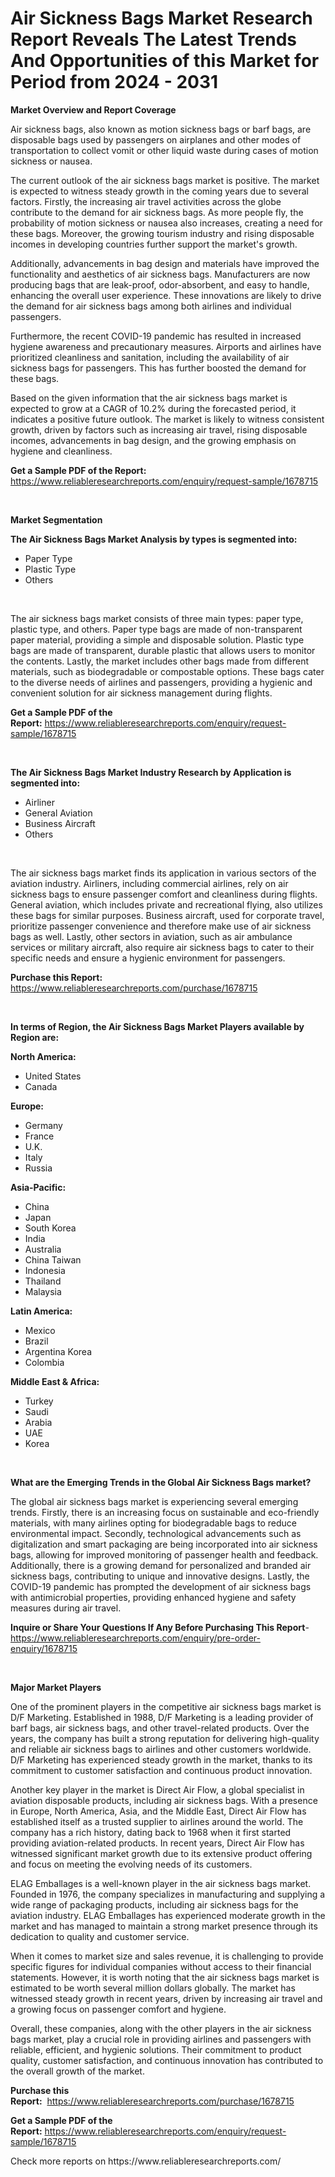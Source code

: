 <p><h1>Air Sickness Bags Market Research Report Reveals The Latest Trends And Opportunities of this Market for Period from 2024 - 2031</h1></p><p><strong>Market Overview and Report Coverage</strong></p>
<p><p>Air sickness bags, also known as motion sickness bags or barf bags, are disposable bags used by passengers on airplanes and other modes of transportation to collect vomit or other liquid waste during cases of motion sickness or nausea.</p><p>The current outlook of the air sickness bags market is positive. The market is expected to witness steady growth in the coming years due to several factors. Firstly, the increasing air travel activities across the globe contribute to the demand for air sickness bags. As more people fly, the probability of motion sickness or nausea also increases, creating a need for these bags. Moreover, the growing tourism industry and rising disposable incomes in developing countries further support the market's growth.</p><p>Additionally, advancements in bag design and materials have improved the functionality and aesthetics of air sickness bags. Manufacturers are now producing bags that are leak-proof, odor-absorbent, and easy to handle, enhancing the overall user experience. These innovations are likely to drive the demand for air sickness bags among both airlines and individual passengers.</p><p>Furthermore, the recent COVID-19 pandemic has resulted in increased hygiene awareness and precautionary measures. Airports and airlines have prioritized cleanliness and sanitation, including the availability of air sickness bags for passengers. This has further boosted the demand for these bags.</p><p>Based on the given information that the air sickness bags market is expected to grow at a CAGR of 10.2% during the forecasted period, it indicates a positive future outlook. The market is likely to witness consistent growth, driven by factors such as increasing air travel, rising disposable incomes, advancements in bag design, and the growing emphasis on hygiene and cleanliness.</p></p>
<p><strong>Get a Sample PDF of the Report:</strong> <a href="https://www.reliableresearchreports.com/enquiry/request-sample/1678715">https://www.reliableresearchreports.com/enquiry/request-sample/1678715</a></p>
<p>&nbsp;</p>
<p><strong>Market Segmentation</strong></p>
<p><strong>The Air Sickness Bags Market Analysis by types is segmented into:</strong></p>
<p><ul><li>Paper Type</li><li>Plastic Type</li><li>Others</li></ul></p>
<p>&nbsp;</p>
<p><p>The air sickness bags market consists of three main types: paper type, plastic type, and others. Paper type bags are made of non-transparent paper material, providing a simple and disposable solution. Plastic type bags are made of transparent, durable plastic that allows users to monitor the contents. Lastly, the market includes other bags made from different materials, such as biodegradable or compostable options. These bags cater to the diverse needs of airlines and passengers, providing a hygienic and convenient solution for air sickness management during flights.</p></p>
<p><strong>Get a Sample PDF of the Report:</strong>&nbsp;<a href="https://www.reliableresearchreports.com/enquiry/request-sample/1678715">https://www.reliableresearchreports.com/enquiry/request-sample/1678715</a></p>
<p>&nbsp;</p>
<p><strong>The Air Sickness Bags Market Industry Research by Application is segmented into:</strong></p>
<p><ul><li>Airliner</li><li>General Aviation</li><li>Business Aircraft</li><li>Others</li></ul></p>
<p>&nbsp;</p>
<p><p>The air sickness bags market finds its application in various sectors of the aviation industry. Airliners, including commercial airlines, rely on air sickness bags to ensure passenger comfort and cleanliness during flights. General aviation, which includes private and recreational flying, also utilizes these bags for similar purposes. Business aircraft, used for corporate travel, prioritize passenger convenience and therefore make use of air sickness bags as well. Lastly, other sectors in aviation, such as air ambulance services or military aircraft, also require air sickness bags to cater to their specific needs and ensure a hygienic environment for passengers.</p></p>
<p><strong>Purchase this Report:</strong>&nbsp; <a href="https://www.reliableresearchreports.com/purchase/1678715">https://www.reliableresearchreports.com/purchase/1678715</a></p>
<p>&nbsp;</p>
<p><strong>In terms of Region, the Air Sickness Bags Market Players available by Region are:</strong></p>
<p>
    <p> <strong> North America: </strong>
        <ul>
            <li>United States</li>
            <li>Canada</li>
        </ul>
        </p> 
    <p> <strong> Europe: </strong>
        <ul>
            <li>Germany</li>
            <li>France</li>
            <li>U.K.</li>
            <li>Italy</li>
            <li>Russia</li>
        </ul>
        </p> 
    <p> <strong> Asia-Pacific: </strong>
        <ul>
            <li>China</li>
            <li>Japan</li>
            <li>South Korea</li>
            <li>India</li>
            <li>Australia</li>
            <li>China Taiwan</li>
            <li>Indonesia</li>
            <li>Thailand</li>
            <li>Malaysia</li>
        </ul>
        </p> 
    <p> <strong> Latin America: </strong>
        <ul>
            <li>Mexico</li>
            <li>Brazil</li>
            <li>Argentina Korea</li>
            <li>Colombia</li>
        </ul>
        </p> 
    <p> <strong> Middle East & Africa: </strong>
        <ul>
            <li>Turkey</li>
            <li>Saudi</li>
            <li>Arabia</li>
            <li>UAE</li>
            <li>Korea</li>
        </ul>
    </p>
    </p>
<p>&nbsp;</p>
<p><strong>What are the Emerging Trends in the Global Air Sickness Bags market?</strong></p>
<p><p>The global air sickness bags market is experiencing several emerging trends. Firstly, there is an increasing focus on sustainable and eco-friendly materials, with many airlines opting for biodegradable bags to reduce environmental impact. Secondly, technological advancements such as digitalization and smart packaging are being incorporated into air sickness bags, allowing for improved monitoring of passenger health and feedback. Additionally, there is a growing demand for personalized and branded air sickness bags, contributing to unique and innovative designs. Lastly, the COVID-19 pandemic has prompted the development of air sickness bags with antimicrobial properties, providing enhanced hygiene and safety measures during air travel.</p></p>
<p><strong>Inquire or Share Your Questions If Any Before Purchasing This Report</strong>- <a href="https://www.reliableresearchreports.com/enquiry/pre-order-enquiry/1678715">https://www.reliableresearchreports.com/enquiry/pre-order-enquiry/1678715</a></p>
<p>&nbsp;</p>
<p><strong>Major Market Players</strong></p>
<p><p>One of the prominent players in the competitive air sickness bags market is D/F Marketing. Established in 1988, D/F Marketing is a leading provider of barf bags, air sickness bags, and other travel-related products. Over the years, the company has built a strong reputation for delivering high-quality and reliable air sickness bags to airlines and other customers worldwide. D/F Marketing has experienced steady growth in the market, thanks to its commitment to customer satisfaction and continuous product innovation.</p><p>Another key player in the market is Direct Air Flow, a global specialist in aviation disposable products, including air sickness bags. With a presence in Europe, North America, Asia, and the Middle East, Direct Air Flow has established itself as a trusted supplier to airlines around the world. The company has a rich history, dating back to 1968 when it first started providing aviation-related products. In recent years, Direct Air Flow has witnessed significant market growth due to its extensive product offering and focus on meeting the evolving needs of its customers.</p><p>ELAG Emballages is a well-known player in the air sickness bags market. Founded in 1976, the company specializes in manufacturing and supplying a wide range of packaging products, including air sickness bags for the aviation industry. ELAG Emballages has experienced moderate growth in the market and has managed to maintain a strong market presence through its dedication to quality and customer service.</p><p>When it comes to market size and sales revenue, it is challenging to provide specific figures for individual companies without access to their financial statements. However, it is worth noting that the air sickness bags market is estimated to be worth several million dollars globally. The market has witnessed steady growth in recent years, driven by increasing air travel and a growing focus on passenger comfort and hygiene.</p><p>Overall, these companies, along with the other players in the air sickness bags market, play a crucial role in providing airlines and passengers with reliable, efficient, and hygienic solutions. Their commitment to product quality, customer satisfaction, and continuous innovation has contributed to the overall growth of the market.</p></p>
<p><strong>Purchase this Report:</strong>&nbsp;&nbsp;<a href="https://www.reliableresearchreports.com/purchase/1678715">https://www.reliableresearchreports.com/purchase/1678715</a></p>
<p></p>
<p><strong>Get a Sample PDF of the Report:</strong>&nbsp;<a href="https://www.reliableresearchreports.com/enquiry/request-sample/1678715">https://www.reliableresearchreports.com/enquiry/request-sample/1678715</a></p>
<p>Check more reports on https://www.reliableresearchreports.com/</p>